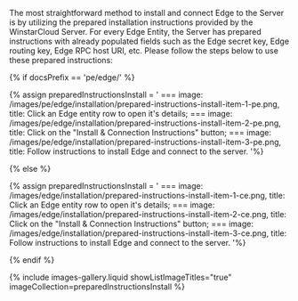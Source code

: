 The most straightforward method to install and connect Edge to the Server is by utilizing the prepared installation instructions provided by the WinstarCloud Server.
For every Edge Entity, the Server has prepared instructions with already populated fields such as the Edge secret key, Edge routing key, Edge RPC host URI, etc.
Please follow the steps below to use these prepared instructions:


{% if docsPrefix == 'pe/edge/' %}

{% assign preparedInstructionsInstall = '
    ===
        image: /images/pe/edge/installation/prepared-instructions-install-item-1-pe.png,
        title: Click an Edge entity row to open it&#39;s details;
    ===
        image: /images/pe/edge/installation/prepared-instructions-install-item-2-pe.png,
        title: Click on the "Install & Connection Instructions" button;
    ===
        image: /images/pe/edge/installation/prepared-instructions-install-item-3-pe.png,
        title: Follow instructions to install Edge and connect to the server.
'%}

{% else %}

{% assign preparedInstructionsInstall = '
    ===
        image: /images/edge/installation/prepared-instructions-install-item-1-ce.png,
        title: Click an Edge entity row to open it&#39;s details;
    ===
        image: /images/edge/installation/prepared-instructions-install-item-2-ce.png,
        title: Click on the "Install & Connection Instructions" button;
    ===
        image: /images/edge/installation/prepared-instructions-install-item-3-ce.png,
        title: Follow instructions to install Edge and connect to the server.
'%}

{% endif %}

{% include images-gallery.liquid showListImageTitles="true" imageCollection=preparedInstructionsInstall %}